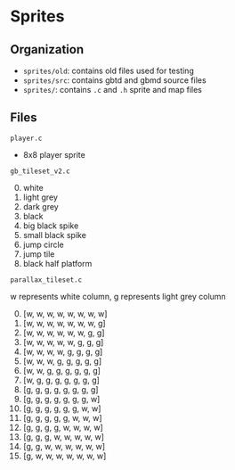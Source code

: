 # Sprites

## Organization

- `sprites/old`: contains old files used for testing
- `sprites/src`: contains gbtd and gbmd source files
- `sprites/`: contains `.c` and `.h` sprite and map files

## Files

`player.c`

- 8x8 player sprite

`gb_tileset_v2.c`

0. white
1. light grey
2. dark grey
3. black
4. big black spike
5. small black spike
6. jump circle
7. jump tile
8. black half platform

`parallax_tileset.c`

w represents white column, g represents light grey column

0.  [w, w, w, w, w, w, w, w]
1.  [w, w, w, w, w, w, w, g]
2.  [w, w, w, w, w, w, g, g]
3.  [w, w, w, w, w, g, g, g]
4.  [w, w, w, w, g, g, g, g]
5.  [w, w, w, g, g, g, g, g]
6.  [w, w, g, g, g, g, g, g]
7.  [w, g, g, g, g, g, g, g]
8.  [g, g, g, g, g, g, g, g]
9.  [g, g, g, g, g, g, g, w]
10. [g, g, g, g, g, g, w, w]
11. [g, g, g, g, g, w, w, w]
12. [g, g, g, g, w, w, w, w]
13. [g, g, g, w, w, w, w, w]
14. [g, g, w, w, w, w, w, w]
15. [g, w, w, w, w, w, w, w]

